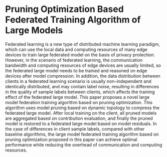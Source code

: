 # Pruning Optimization Based Federated Training Algorithm of Large Models

Federated learning is a new type of distributed machine learning paradigm, which can use the local data and computing resources of many edge devices to train large federated model on the basis of privacy protection. However, in the scenario of federated learning, the communication bandwidth and computing resources of edge devices are usually limited, so the federated large model needs to be trained and reasoned on edge devices after model compression. In addition, the data distribution between clients in a federated learning scenario is usually non-independent and identically distributed, and may contain label noise, resulting in differences in the quality of sample labels between clients, which affects the training effect of the federated large model. This paper proposes a novel large model federation training algorithm based on pruning optimization. This algorithm uses model pruning based on dynamic topology to compress the federated large model. After local training on the client, all pruned models are aggregated based on contribution evaluation, and finally the pruned model is restored to a federated large model based on model residuals. In the case of differences in client sample labels, compared with other baseline algorithms, the large model federated training algorithm based on pruning optimization proposed in this paper can achieve optimal performance while reducing the overhead of communication and computing resources.
